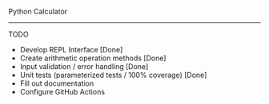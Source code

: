 Python Calculator
_________________

TODO
- Develop REPL Interface [Done]
- Create arithmetic operation methods [Done]
- Input validation / error handling [Done]
- Unit tests (parameterized tests / 100% coverage) [Done]
- Fill out documentation
- Configure GitHub Actions